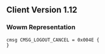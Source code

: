 ## Client Version 1.12

### Wowm Representation
```rust,ignore
cmsg CMSG_LOGOUT_CANCEL = 0x004E {
}

```
